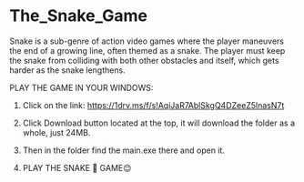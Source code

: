 # The_Snake_Game
Snake is a sub-genre of action video games where the player maneuvers the end of a growing line, often themed as a snake. The player must keep the snake from colliding with both other obstacles and itself, which gets harder as the snake lengthens.


PLAY THE GAME IN YOUR WINDOWS: 
1. Click on the link: https://1drv.ms/f/s!AqiJaR7AblSkgQ4DZeeZ5lnasN7t

2. Click Download button located at the top, it will download the folder as a whole, just 24MB.

3. Then in the folder find the main.exe there and open it. 

4. PLAY THE SNAKE 🐍 GAME😌
